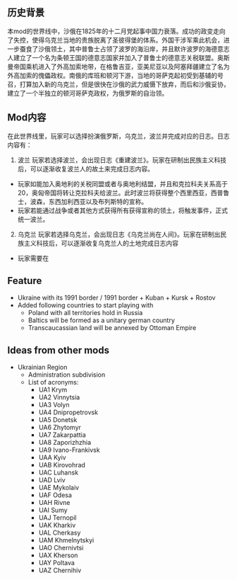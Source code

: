 ## 历史背景
本mod的世界线中，沙俄在1825年的十二月党起事中国力衰落。成功的政变走向了失控，使得乌克兰当地的贵族脱离了圣彼得堡的体系。外国干涉军乘此机会，进一步蚕食了沙俄领土，其中普鲁士占领了波罗的海沿岸，并且默许波罗的海德意志人建立了一个名为条顿王国的德意志国家并加入了普鲁士的德意志关税联盟。奥斯曼帝国乘机进入了外高加索地带，在格鲁吉亚，亚美尼亚以及阿塞拜疆建立了名为外高加索的傀儡政权。南俄的库班和顿河下游，当地的哥萨克起初受到基辅的号召，打算加入新的乌克兰，但是很快在沙俄的武力威慑下放弃，而后和沙俄妥协，建立了一个半独立的顿河哥萨克政权，为俄罗斯的自治领。


## Mod内容
在此世界线里，玩家可以选择扮演俄罗斯，乌克兰，波兰并完成对应的日志。日志内容有：
1. 波兰
玩家若选择波兰，会出现日志《重建波兰》。玩家在研制出民族主义科技后，可以逐渐收复波兰人的故土来完成日志内容。
- 玩家如能加入奥地利的关税同盟或者与奥地利结盟，并且和克拉科夫关系高于20，奥匈帝国将转让克拉科夫给波兰。此时波兰将获得整个西里西亚，西普鲁士，波森，东西加利西亚以及布列斯特的宣称。
- 玩家若能通过战争或者其他方式获得所有获得宣称的领土，将触发事件，正式统一波兰。
2. 乌克兰
玩家若选择乌克兰，会出现日志《乌克兰尚在人间》。玩家在研制出民族主义科技后，可以逐渐收复乌克兰人的土地完成日志内容
- 玩家需要在


## Feature

- Ukraine with its 1991 border / 1991 border + Kuban + Kursk + Rostov
- Added following countries to start playing with
  - Poland with all territories hold in Russia
  - Baltics will be formed as a unitary german country
  - Transcaucassian land will be annexed by Ottoman Empire



## Ideas from other mods
- Ukrainian Region
  - Administration subdivision
  - List of acronyms:
    - UA1 Krym
    - UA2 Vinnytsia
    - UA3 Volyn
    - UA4 Dnipropetrovsk
    - UA5 Donetsk
    - UA6 Zhytomyr
    - UA7 Zakarpattia
    - UA8 Zaporizhzhia
    - UA9 Ivano-Frankivsk
    - UAA Kyiv
    - UAB Kirovohrad
    - UAC Luhansk
    - UAD Lviv
    - UAE Mykolaiv
    - UAF Odesa
    - UAH Rivne
    - UAI Sumy
    - UAJ Ternopil
    - UAK Kharkiv
    - UAL Cherkasy
    - UAM Khmelnytskyi
    - UAO Chernivtsi
    - UAX Kherson
    - UAY Poltava
    - UAZ Chernihiv
